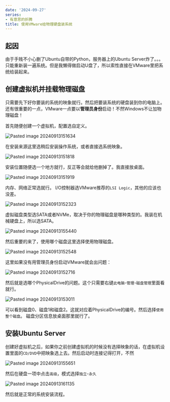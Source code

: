 ```yaml
---
date: '2024-09-27'
series:
- 有意思的折腾
title: 使用VMware给物理硬盘装系统
---
```


## 起因
由于手贱不小心删了Ubuntu自带的Python，服务器上的Ubuntu Server炸了。。。只能重新装一遍系统。但是我懒得做启动U盘了，所以索性直接在VMware里把系统给装起来。

## 创建虚拟机并挂载物理磁盘
只需要先下好你要装的系统的映象就行。然后把要装系统的硬盘装到你的电脑上。
还有很重要的一点，VMware一点要以**管理员身份**启动！不然Windows不让加物理磁盘！

首先随便创建一个虚拟机，配置选自定义。

![Pasted image 20240913151634](https://runzblog.oss-cn-hangzhou.aliyuncs.com/postimg/Pasted%20image%2020240913151634.png)

在安装来源这里选稍后安装操作系统，或者直接选系统映象。

![Pasted image 20240913151818](https://runzblog.oss-cn-hangzhou.aliyuncs.com/postimg/Pasted%20image%2020240913151818.png)

安装位置随便选一个地方就行，反正等会就给他删掉了。我直接放桌面。

![Pasted image 20240913151919](https://runzblog.oss-cn-hangzhou.aliyuncs.com/postimg/Pasted%20image%2020240913151919.png)

内存、网络正常选就行。
I/O控制器选VMware推荐的`LSI Logic`，其他的应该也没差。

![Pasted image 20240913152323](https://runzblog.oss-cn-hangzhou.aliyuncs.com/postimg/Pasted%20image%2020240913152323.png)

虚拟磁盘类型选SATA或者NVMe，取决于你的物理磁盘是哪种类型的。我装在机械硬盘上，所以选SATA。

![Pasted image 20240913155440](https://runzblog.oss-cn-hangzhou.aliyuncs.com/postimg/Pasted%20image%2020240913155440.png)

然后重要的来了，使用哪个磁盘这里选择使用物理磁盘。

![Pasted image 20240913152548](https://runzblog.oss-cn-hangzhou.aliyuncs.com/postimg/Pasted%20image%2020240913152548.png)

这里如果没有用管理员身份启动VMware就会出问题：

![Pasted image 20240913152716](https://runzblog.oss-cn-hangzhou.aliyuncs.com/postimg/Pasted%20image%2020240913152716.png)

然后就是选哪个PhysicalDrive的问题。这个只需要右键`此电脑`-`管理`-`磁盘管理`里面看就行。

![Pasted image 20240913153011](https://runzblog.oss-cn-hangzhou.aliyuncs.com/postimg/Pasted%20image%2020240913153011.png)

可以看到磁盘0、磁盘1和磁盘2。这就对应着PhysicalDrive的编号。然后选择`使用整个磁盘`。
磁盘分区信息放桌面那里就行了。

## 安装Ubuntu Server
创建好虚拟机之后，如果你之前创建虚拟机的时候没有选择映象的话，在虚拟机设置里面的`CD/DVD`中把映象选上去。然后启动时连接记得打开，不然

![Pasted image 20240913155651](https://runzblog.oss-cn-hangzhou.aliyuncs.com/postimg/Pasted%20image%2020240913155651.png)

然后在硬盘一项中点击`高级`，模式选择`独立`-`永久`

![Pasted image 20240913161135](https://runzblog.oss-cn-hangzhou.aliyuncs.com/postimg/Pasted%20image%2020240913161135.png)

然后就是正常的系统安装流程。
